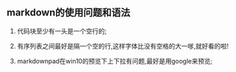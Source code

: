 ## markdown的使用问题和语法
1. 代码块至少有一头是一个空行的;

2. 有序列表之间最好是隔一个空的行,这样字体比没有空格的大一嗲,就好看的啦!

3. markdownpad在win10的预览下上下拉有问题,最好是用google来预览;